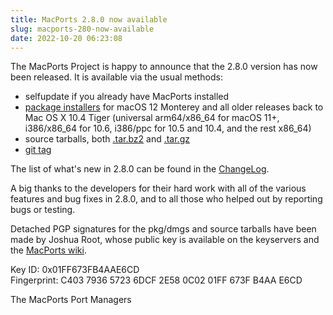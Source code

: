 ```yaml
---
title: MacPorts 2.8.0 now available
slug: macports-280-now-available
date: 2022-10-20 06:23:08
---
```


The MacPorts Project is happy to announce that the 2.8.0 version has now
been released. It is available via the usual methods:

- selfupdate if you already have MacPorts installed
- [package installers][1] for macOS 12 Monterey and all older releases back
  to Mac OS X 10.4 Tiger (universal arm64/x86\_64 for macOS 11+,
  i386/x86\_64 for 10.6, i386/ppc for 10.5 and 10.4, and the rest x86\_64)
- source tarballs, both [.tar.bz2][2] and [.tar.gz][3]
- [git tag][4]

The list of what's new in 2.8.0 can be found in the [ChangeLog][5].

A big thanks to the developers for their hard work with all of the
various features and bug fixes in 2.8.0, and to all those who helped out
by reporting bugs or testing.

Detached PGP signatures for the pkg/dmgs and source tarballs have been
made by Joshua Root, whose public key is available on the keyservers and the
[MacPorts wiki][6].

Key ID: 0x01FF673FB4AAE6CD  
Fingerprint: C403 7936 5723 6DCF 2E58  0C02 01FF 673F B4AA E6CD

The MacPorts Port Managers

[1]: <https://www.macports.org/install.php>
[2]: <https://github.com/macports/macports-base/releases/download/v2.8.0/MacPorts-2.8.0.tar.bz2>
[3]: <https://github.com/macports/macports-base/releases/download/v2.8.0/MacPorts-2.8.0.tar.gz>
[4]: <https://github.com/macports/macports-base/releases/tag/v2.8.0>
[5]: <https://github.com/macports/macports-base/blob/v2.8.0/ChangeLog>
[6]: <https://trac.macports.org/wiki/jmr>
